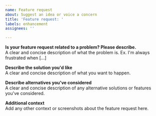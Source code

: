 ```yaml
---
name: Feature request
about: Suggest an idea or voice a concern
title: 'Feature request: '
labels: enhancement
assignees: ''

---
```


**Is your feature request related to a problem? Please describe.**\
A clear and concise description of what the problem is. Ex. I'm always
frustrated when [...]

**Describe the solution you'd like**\
A clear and concise description of what you want to happen.

**Describe alternatives you've considered**\
A clear and concise description of any alternative solutions or features you've
considered.

**Additional context**\
Add any other context or screenshots about the feature request here.
